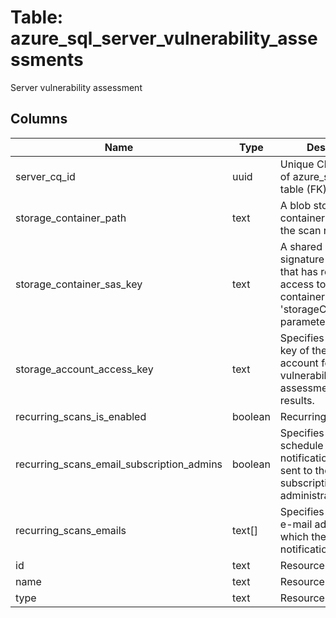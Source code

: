 
# Table: azure_sql_server_vulnerability_assessments
Server vulnerability assessment
## Columns
| Name        | Type           | Description  |
| ------------- | ------------- | -----  |
|server_cq_id|uuid|Unique CloudQuery ID of azure_sql_servers table (FK)|
|storage_container_path|text|A blob storage container path to hold the scan results.|
|storage_container_sas_key|text|A shared access signature (SAS Key) that has read and write access to the blob container specified in 'storageContainerPath' parameter.|
|storage_account_access_key|text|Specifies the identifier key of the storage account for vulnerability assessment scan results.|
|recurring_scans_is_enabled|boolean|Recurring scans state|
|recurring_scans_email_subscription_admins|boolean|Specifies that the schedule scan notification will be is sent to the subscription administrators|
|recurring_scans_emails|text[]|Specifies an array of e-mail addresses to which the scan notification is sent|
|id|text|Resource ID|
|name|text|Resource name|
|type|text|Resource type|
